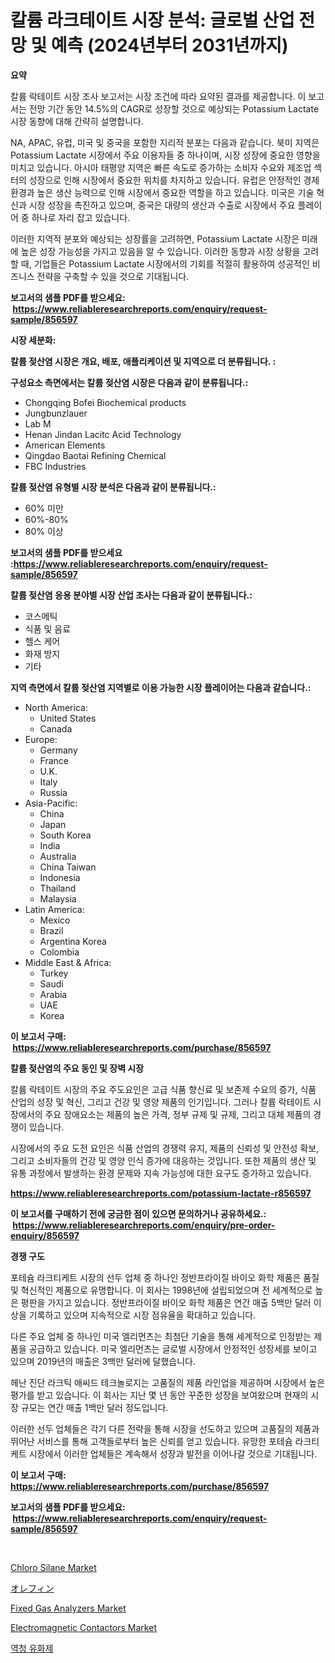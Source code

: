 <p><h1>칼륨 라크테이트 시장 분석: 글로벌 산업 전망 및 예측 (2024년부터 2031년까지)</h1></p><p><strong>요약</strong></p>
<p><p>칼륨 락테이트 시장 조사 보고서는 시장 조건에 따라 요약된 결과를 제공합니다. 이 보고서는 전망 기간 동안 14.5%의 CAGR로 성장할 것으로 예상되는 Potassium Lactate 시장 동향에 대해 간략히 설명합니다. </p><p>NA, APAC, 유럽, 미국 및 중국을 포함한 지리적 분포는 다음과 같습니다. 북미 지역은 Potassium Lactate 시장에서 주요 이용자들 중 하나이며, 시장 성장에 중요한 영향을 미치고 있습니다. 아시아 태평양 지역은 빠른 속도로 증가하는 소비자 수요와 제조업 섹터의 성장으로 인해 시장에서 중요한 위치를 차지하고 있습니다. 유럽은 안정적인 경제 환경과 높은 생산 능력으로 인해 시장에서 중요한 역할을 하고 있습니다. 미국은 기술 혁신과 시장 성장을 촉진하고 있으며, 중국은 대량의 생산과 수출로 시장에서 주요 플레이어 중 하나로 자리 잡고 있습니다.</p><p>이러한 지역적 분포와 예상되는 성장률을 고려하면, Potassium Lactate 시장은 미래에 높은 성장 가능성을 가지고 있음을 알 수 있습니다. 이러한 동향과 시장 상황을 고려할 때, 기업들은 Potassium Lactate 시장에서의 기회를 적절히 활용하여 성공적인 비즈니스 전략을 구축할 수 있을 것으로 기대됩니다.</p></p>
<p><strong>보고서의 샘플 PDF를 받으세요: &nbsp;<a href="https://www.reliableresearchreports.com/enquiry/request-sample/856597">https://www.reliableresearchreports.com/enquiry/request-sample/856597</a></strong></p>
<p><strong>시장 세분화:</strong></p>
<p><strong> 칼륨 젖산염 시장은 개요, 배포, 애플리케이션 및 지역으로 더 분류됩니다. :</strong></p>
<p><strong>구성요소 측면에서는 칼륨 젖산염 시장은 다음과 같이 분류됩니다.:</strong></p>
<p><ul><li>Chongqing Bofei Biochemical products</li><li>Jungbunzlauer</li><li>Lab M</li><li>Henan Jindan Lacitc Acid Technology</li><li>American Elements</li><li>Qingdao Baotai Refining Chemical</li><li>FBC Industries</li></ul></p>
<p><strong> 칼륨 젖산염 유형별 시장 분석은 다음과 같이 분류됩니다.:</strong></p>
<p><ul><li>60% 미만</li><li>60%-80%</li><li>80% 이상</li></ul></p>
<p><strong>보고서의 샘플 PDF를 받으세요 :<a href="https://www.reliableresearchreports.com/enquiry/request-sample/856597">https://www.reliableresearchreports.com/enquiry/request-sample/856597</a></strong></p>
<p><strong> 칼륨 젖산염 응용 분야별 시장 산업 조사는 다음과 같이 분류됩니다.:</strong></p>
<p><ul><li>코스메틱</li><li>식품 및 음료</li><li>헬스 케어</li><li>화재 방지</li><li>기타</li></ul></p>
<p><strong>지역 측면에서 칼륨 젖산염 지역별로 이용 가능한 시장 플레이어는 다음과 같습니다.:</strong></p>
<p><ul>
    <li>
        North America:
        <ul>
            <li>United States</li>
            <li>Canada</li>
        </ul>
    </li>
    <li>
        Europe:
        <ul>
            <li>Germany</li>
            <li>France</li>
            <li>U.K.</li>
            <li>Italy</li>
            <li>Russia</li>
        </ul>
    </li>
    <li>
        Asia-Pacific:
        <ul>
            <li>China</li>
            <li>Japan</li>
            <li>South Korea</li>
            <li>India</li>
            <li>Australia</li>
            <li>China Taiwan</li>
            <li>Indonesia</li>
            <li>Thailand</li>
            <li>Malaysia</li>
        </ul>
    </li>
    <li>
        Latin America:
        <ul>
            <li>Mexico</li>
            <li>Brazil</li>
            <li>Argentina Korea</li>
            <li>Colombia</li>
        </ul>
    </li>
    <li>
        Middle East & Africa:
        <ul>
            <li>Turkey</li>
            <li>Saudi</li>
            <li>Arabia</li>
            <li>UAE</li>
            <li>Korea</li>
        </ul>
    </li>
    </ul></p>
<p><strong>이 보고서 구매: &nbsp;<a href="https://www.reliableresearchreports.com/purchase/856597">https://www.reliableresearchreports.com/purchase/856597</a></strong></p>
<p><strong>칼륨 젖산염의 주요 동인 및 장벽 시장</strong></p>
<p><p>칼륨 락테이트 시장의 주요 주도요인은 고급 식품 향신료 및 보존제 수요의 증가, 식품 산업의 성장 및 혁신, 그리고 건강 및 영양 제품의 인기입니다. 그러나 칼륨 락테이트 시장에서의 주요 장애요소는 제품의 높은 가격, 정부 규제 및 규제, 그리고 대체 제품의 경쟁이 있습니다.</p><p>시장에서의 주요 도전 요인은 식품 산업의 경쟁력 유지, 제품의 신뢰성 및 안전성 확보, 그리고 소비자들의 건강 및 영양 인식 증가에 대응하는 것입니다. 또한 제품의 생산 및 유통 과정에서 발생하는 환경 문제와 지속 가능성에 대한 요구도 증가하고 있습니다.</p></p>
<p><strong><a href="https://www.reliableresearchreports.com/potassium-lactate-r856597">https://www.reliableresearchreports.com/potassium-lactate-r856597</a></strong></p>
<p><strong>이 보고서를 구매하기 전에 궁금한 점이 있으면 문의하거나 공유하세요.: &nbsp;<a href="https://www.reliableresearchreports.com/enquiry/pre-order-enquiry/856597">https://www.reliableresearchreports.com/enquiry/pre-order-enquiry/856597</a></strong></p>
<p><strong>경쟁 구도</strong></p>
<p><p>포테슘 라크티케트 시장의 선두 업체 중 하나인 정반프라이질 바이오 화학 제품은 품질 및 혁신적인 제품으로 유명합니다. 이 회사는 1998년에 설립되었으며 전 세계적으로 높은 평판을 가지고 있습니다. 정반프라이질 바이오 화학 제품은 연간 매출 5백만 달러 이상을 기록하고 있으며 지속적으로 시장 점유율을 확대하고 있습니다.</p><p>다른 주요 업체 중 하나인 미국 엘리먼츠는 최첨단 기술을 통해 세계적으로 인정받는 제품을 공급하고 있습니다. 미국 엘리먼츠는 글로벌 시장에서 안정적인 성장세를 보이고 있으며 2019년의 매출은 3백만 달러에 달했습니다.</p><p>헤난 진단 라크틱 애씨드 테크놀로지는 고품질의 제품 라인업을 제공하며 시장에서 높은 평가를 받고 있습니다. 이 회사는 지난 몇 년 동안 꾸준한 성장을 보여왔으며 현재의 시장 규모는 연간 매출 1백만 달러 정도입니다.</p><p>이러한 선두 업체들은 각기 다른 전략을 통해 시장을 선도하고 있으며 고품질의 제품과 뛰어난 서비스를 통해 고객들로부터 높은 신뢰를 얻고 있습니다. 유망한 포테슘 라크티케트 시장에서 이러한 업체들은 계속해서 성장과 발전을 이어나갈 것으로 기대됩니다.</p></p>
<p><strong>이 보고서 구매: &nbsp; <a href="https://www.reliableresearchreports.com/purchase/856597">https://www.reliableresearchreports.com/purchase/856597</a></strong></p>
<p><strong>보고서의 샘플 PDF를 받으세요: &nbsp;<a href="https://www.reliableresearchreports.com/enquiry/request-sample/856597">https://www.reliableresearchreports.com/enquiry/request-sample/856597</a></strong><strong></strong></p>
<p>&nbsp;</p>
<p><p><a href="https://issuu.com/reportprime-2/docs/chloro-silane-market-size-2030.pptx">Chloro Silane Market</a></p><p><a href="https://github.com/adcxff01450218/Market-Research-Report-List-1/blob/main/727258120718.md">オレフィン</a></p><p><a href="https://github.com/jhcraigie/Market-Research-Report-List-2/blob/main/fixed-gas-analyzers-market.md">Fixed Gas Analyzers Market</a></p><p><a href="https://github.com/PeterParrish5/Market-Research-Report-List-4/blob/main/electromagnetic-contactors-market.md">Electromagnetic Contactors Market</a></p><p><a href="https://github.com/trmesnao7959541/Market-Research-Report-List-1/blob/main/427048019157.md">역청 유화제</a></p></p>